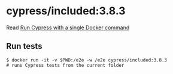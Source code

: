 <!--
WARNING: this file was autogenerated by generate-included-image.js using

    npm run add:included -- 3.8.3 cypress/browsers:node12.6.0-chrome77
-->

# cypress/included:3.8.3

Read [Run Cypress with a single Docker command][blog post url]

## Run tests

```shell
$ docker run -it -v $PWD:/e2e -w /e2e cypress/included:3.8.3
# runs Cypress tests from the current folder
```

[blog post url]: https://www.cypress.io/blog/2019/05/02/run-cypress-with-a-single-docker-command/
